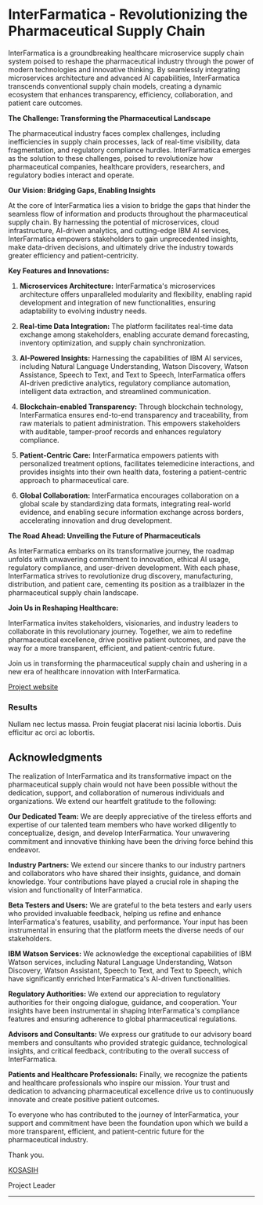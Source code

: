 # **InterFarmatica - Revolutionizing the Pharmaceutical Supply Chain**

InterFarmatica is a groundbreaking healthcare microservice supply chain system poised to reshape the pharmaceutical industry through the power of modern technologies and innovative thinking. By seamlessly integrating microservices architecture and advanced AI capabilities, InterFarmatica transcends conventional supply chain models, creating a dynamic ecosystem that enhances transparency, efficiency, collaboration, and patient care outcomes.

**The Challenge: Transforming the Pharmaceutical Landscape**

The pharmaceutical industry faces complex challenges, including inefficiencies in supply chain processes, lack of real-time visibility, data fragmentation, and regulatory compliance hurdles. InterFarmatica emerges as the solution to these challenges, poised to revolutionize how pharmaceutical companies, healthcare providers, researchers, and regulatory bodies interact and operate.

**Our Vision: Bridging Gaps, Enabling Insights**

At the core of InterFarmatica lies a vision to bridge the gaps that hinder the seamless flow of information and products throughout the pharmaceutical supply chain. By harnessing the potential of microservices, cloud infrastructure, AI-driven analytics, and cutting-edge IBM AI services, InterFarmatica empowers stakeholders to gain unprecedented insights, make data-driven decisions, and ultimately drive the industry towards greater efficiency and patient-centricity.

**Key Features and Innovations:**

1. **Microservices Architecture:** InterFarmatica's microservices architecture offers unparalleled modularity and flexibility, enabling rapid development and integration of new functionalities, ensuring adaptability to evolving industry needs.

2. **Real-time Data Integration:** The platform facilitates real-time data exchange among stakeholders, enabling accurate demand forecasting, inventory optimization, and supply chain synchronization.

3. **AI-Powered Insights:** Harnessing the capabilities of IBM AI services, including Natural Language Understanding, Watson Discovery, Watson Assistance, Speech to Text, and Text to Speech, InterFarmatica offers AI-driven predictive analytics, regulatory compliance automation, intelligent data extraction, and streamlined communication.

4. **Blockchain-enabled Transparency:** Through blockchain technology, InterFarmatica ensures end-to-end transparency and traceability, from raw materials to patient administration. This empowers stakeholders with auditable, tamper-proof records and enhances regulatory compliance.

5. **Patient-Centric Care:** InterFarmatica empowers patients with personalized treatment options, facilitates telemedicine interactions, and provides insights into their own health data, fostering a patient-centric approach to pharmaceutical care.

6. **Global Collaboration:** InterFarmatica encourages collaboration on a global scale by standardizing data formats, integrating real-world evidence, and enabling secure information exchange across borders, accelerating innovation and drug development.

**The Road Ahead: Unveiling the Future of Pharmaceuticals**

As InterFarmatica embarks on its transformative journey, the roadmap unfolds with unwavering commitment to innovation, ethical AI usage, regulatory compliance, and user-driven development. With each phase, InterFarmatica strives to revolutionize drug discovery, manufacturing, distribution, and patient care, cementing its position as a trailblazer in the pharmaceutical supply chain landscape.

**Join Us in Reshaping Healthcare:** 

InterFarmatica invites stakeholders, visionaries, and industry leaders to collaborate in this revolutionary journey. Together, we aim to redefine pharmaceutical excellence, drive positive patient outcomes, and pave the way for a more transparent, efficient, and patient-centric future.

Join us in transforming the pharmaceutical supply chain and ushering in a new era of healthcare innovation with InterFarmatica.

[Project website](https://github.com/KOSASIH/InterFarmatica-MicroApp)

### Results

Nullam nec lectus massa. Proin feugiat placerat nisi lacinia lobortis. Duis efficitur ac orci ac lobortis.

## Acknowledgments

The realization of InterFarmatica and its transformative impact on the pharmaceutical supply chain would not have been possible without the dedication, support, and collaboration of numerous individuals and organizations. We extend our heartfelt gratitude to the following:

**Our Dedicated Team:**
We are deeply appreciative of the tireless efforts and expertise of our talented team members who have worked diligently to conceptualize, design, and develop InterFarmatica. Your unwavering commitment and innovative thinking have been the driving force behind this endeavor.

**Industry Partners:**
We extend our sincere thanks to our industry partners and collaborators who have shared their insights, guidance, and domain knowledge. Your contributions have played a crucial role in shaping the vision and functionality of InterFarmatica.

**Beta Testers and Users:**
We are grateful to the beta testers and early users who provided invaluable feedback, helping us refine and enhance InterFarmatica's features, usability, and performance. Your input has been instrumental in ensuring that the platform meets the diverse needs of our stakeholders.

**IBM Watson Services:**
We acknowledge the exceptional capabilities of IBM Watson services, including Natural Language Understanding, Watson Discovery, Watson Assistant, Speech to Text, and Text to Speech, which have significantly enriched InterFarmatica's AI-driven functionalities.

**Regulatory Authorities:**
We extend our appreciation to regulatory authorities for their ongoing dialogue, guidance, and cooperation. Your insights have been instrumental in shaping InterFarmatica's compliance features and ensuring adherence to global pharmaceutical regulations.

**Advisors and Consultants:**
We express our gratitude to our advisory board members and consultants who provided strategic guidance, technological insights, and critical feedback, contributing to the overall success of InterFarmatica.

**Patients and Healthcare Professionals:**
Finally, we recognize the patients and healthcare professionals who inspire our mission. Your trust and dedication to advancing pharmaceutical excellence drive us to continuously innovate and create positive patient outcomes.

To everyone who has contributed to the journey of InterFarmatica, your support and commitment have been the foundation upon which we build a more transparent, efficient, and patient-centric future for the pharmaceutical industry.

Thank you.

[KOSASIH](https://www.linkedin.com/in/kosasih-81b46b5a) 

Project Leader

---
